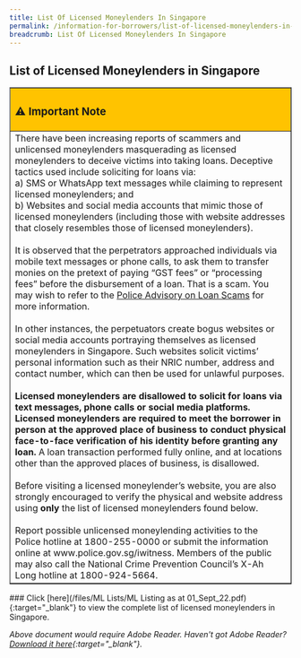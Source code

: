 ```yaml
---
title: List Of Licensed Moneylenders In Singapore
permalink: /information-for-borrowers/list-of-licensed-moneylenders-in-singapore/
breadcrumb: List Of Licensed Moneylenders In Singapore
---
```

List of Licensed Moneylenders in Singapore
---
<table style="width:100%" border="1">
  <tr>
    <th style="background-color:#FFC300" align="left"><h3>⚠ Important Note</h3></th>
  </tr>
  <tr>
    <td>
        There have been increasing reports of scammers and unlicensed moneylenders masquerading as licensed moneylenders to deceive victims into taking loans. Deceptive tactics used include soliciting for loans via:<br>
a) SMS or WhatsApp text messages while claiming to represent licensed moneylenders; and <br>
b) Websites and social media accounts that mimic those of licensed moneylenders (including those with website addresses that closely resembles those of licensed moneylenders).<br>
<br> 
It is observed that the perpetrators approached individuals via mobile text messages or phone calls, to ask them  to transfer monies on the pretext of paying  “GST fees” or “processing fees”  before the disbursement of a loan. That is a scam. You may wish to refer to the <a href="https://www.police.gov.sg/Media-Room/News/20200102_OTHERS_Loan_Scams"> Police Advisory on Loan Scams</a> for more information.<br>
<br> 
In other instances, the perpetuators create bogus websites or social media accounts portraying themselves as licensed moneylenders in Singapore. Such websites solicit victims’ personal information such as their NRIC number, address and contact number, which can then be used for unlawful purposes. <br>
<br> 
<b>Licensed moneylenders are disallowed to solicit for loans via text messages, phone calls or social media platforms. Licensed moneylenders are required to meet the borrower in person at the approved place of business to conduct physical face-to-face verification of his identity before granting any loan.</b>  A loan transaction performed fully online, and at locations other than the approved places of business, is disallowed.<br>
<br> 
Before visiting a licensed moneylender’s website, you are also strongly encouraged to verify the physical and website address using <b>only</b> the list of licensed moneylenders found below. <br>
<br> 
Report possible unlicensed moneylending activities to the Police hotline at 1800-255-0000 or submit the information online at www.police.gov.sg/iwitness. Members of the public may also call the National Crime Prevention Council’s X-Ah Long hotline at 1800-924-5664.
</td>  
  </tr>
</table>
### Click [here](/files/ML Lists/ML Listing as at 01_Sept_22.pdf){:target="_blank"} to view the complete list of licensed moneylenders in Singapore.

  
*Above document would require Adobe Reader. Haven't got Adobe Reader? [Download it here](http://get.adobe.com/reader/otherversions/){:target="_blank"}.*